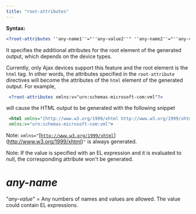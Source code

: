 ```yaml
---
title: "root-attributes"
---
```


**Syntax:**
```xml
<?root-attributes ''any-name1''="''any-value2''" ''any-name2''="''any-value2''"?>
```

It specifies the additional attributes for the root element of the
generated output, which depends on the device types.

Currently, only Ajax devices support this feature and the root element
is the `html` tag. In other words, the attributes specified in the
`root-attribute` directives will become the attributes of the `html`
element of the generated output. For example,

```xml
 <?root-attributes xmlns:v="urn:schemas-microsoft-com:vml"?>
```

will cause the HTML output to be generated with the following snippet

```xml
 <html xmlns="[http://www.w3.org/1999/xhtml http://www.w3.org/1999/xhtml]"
 xmlns:v="urn:schemas-microsoft-com:vml">
```

Note:
`xmlns="`[[`http://www.w3.org/1999/xhtml`](http://www.w3.org/1999/xhtml)](http://www.w3.org/1999/xhtml)`"`
is always generated.

Note: If the value is specified with an EL expression and it is
evaluated to null, the corresponding attribute won't be generated.

# *any-name*

"*any-value*" = Any numbers of names and values are allowed. The value
could contain EL expressions.


